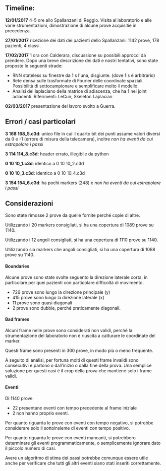 ## Timeline:
__12/01/2017__ 4-5 ore allo Spallanzani di Reggio. Visita al laboratorio e alle varie strumentazioni,
dimostrazione di alcune prove acquisitie in precedenza.

__27/01/2017__ ricezione dei dati dei pazienti dello Spallanzani: 1142 prove, 178 pazienti, 4 classi.

__17/02/2017__ 1 ora con Calderara, discussione su possibili approcci da prendere.
Dopo una breve descrizione dei dati e nostri tentativi, sono state proposte le seguenti strade:

- RNN stateless su finestre da 1 s l'una, disgiunte. (dove 1 s è arbitrario)
- Rete densa sulle trasformate di Fourier delle coordinate spaziali. Possibilità di sottocampionare e semplificare molto il modello.
- Analisi del laplaciano della matrice di adiacenza, che ha 1 nei joint adiacenti. Riferimenti: LeCun, Skeleton Laplacian

__02/03/2017__ presentazione del lavoro svolto a Guerra.

## Errori / casi particolari
**3 168 168_5.c3d**:
unico file in cui il quarto bit dei punti assume
valori diversi da 0 e -1 (errore di misura della telecamera), inoltre _non ha eventi da cui estrapolare i passi_


**3 114 114_8.c3d**:
header errato, illegibile da python

**0 10 10_1.c3d**:
identico a 0 10 10_2.c3d

**0 10 10_3.c3d**:
identico a 0 10 10_4.c3d

**3 154 154_6.c3d**:
ha pochi markers (248) e _non ha eventi da cui estrapolare i passi_


## Considerazioni
Sono state rimosse 2 prove da quelle fornite perché copie di altre.

Utilizzando i 20 markers consigliati, si ha una copertura di 1089 prove su 1140.

Utilizzando i 12 angoli consigliati, si ha una copertura di 1110 prove su 1140.

Utilizzando sia markers che angoli consigliati, si ha una copertura di 1088 prove su 1140.

#### Boundaries
Alcune prove sono state svolte seguento la direzione laterale corta,
in particolare per quei pazienti con particolare difficoltà di movimento.

- 726 prove sono lungo la direzione principale (y)
- 415 prove sono lungo la direzione laterale (x)
- 11 prove sono quasi diagonali
- 2 prove sono dubbie, perché praticamente diagonali.

#### Bad frames
Alcuni frame nelle prove sono considerati non validi, perché la strumentazione
del laboratorio non è riuscita a catturare le coordinate del marker.

Questi frame sono presenti in 300 prove, in modo più o meno frequente.

A seguito di analisi, per fortuna molti di questi frame invalidi sono consecutivi
e partono o dall'inizio o dalla fine della prova.
Una semplice soluzione per questi casi è il crop della prova che mantiene solo 
i frame validi.

#### Eventi
Di 1140 prove
- 22 presentano eventi con tempo precedente al frame iniziale
- 2 non hanno proprio eventi.

Per quanto riguarda le prove con eventi con tempo negativo, si potrebbe considerare solo
il sottoinsieme di eventi con tempo positivo.

Per quanto riguarda le prove con eventi mancanti, si potrebbero determinare gli eventi
programmaticamente, o semplicemente ignorare dato il piccolo numero di casi.

Avere un algoritmo di stima dei passi potrebbe comunque essere utile anche per
verificare che tutti gli altri eventi siano stati inseriti correttamente.